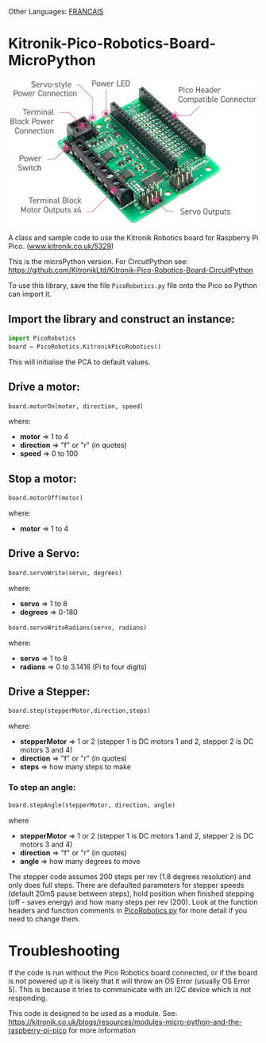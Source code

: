 Other Languages: [FRANCAIS](README_FR.md)

# Kitronik-Pico-Robotics-Board-MicroPython

![Pico Robotics Board de KitroniK](docs/_static/pico-robotics-board.jpg)

A class and sample code to use the Kitronik Robotics board for Raspberry Pi Pico. (www.kitronik.co.uk/5329)

This is the microPython version. For CircuitPython see: https://github.com/KitronikLtd/Kitronik-Pico-Robotics-Board-CircuitPython

To use this library, save the file `PicoRobotics.py` file onto the Pico so Python can import it.

## Import the library and construct an instance:
``` python
import PicoRobotics
board = PicoRobotics.KitronikPicoRobotics()
```
This will initialise the PCA to default values.

## Drive a motor:
``` python
board.motorOn(motor, direction, speed)
```
where:
* __motor__ => 1 to 4
* __direction__ => "f" or "r" (in quotes)
* __speed__ => 0 to 100

## Stop a motor:
``` python
board.motorOff(motor)
```
where:
* __motor__ => 1 to 4

## Drive a Servo:
``` python
board.servoWrite(servo, degrees)
```
where:
* __servo__ => 1 to 8
* __degrees__ => 0-180

``` python
board.servoWriteRadians(servo, radians)
```
where:
* __servo__ => 1 to 8
* __radians__ => 0 to 3.1416 (Pi to four digits)

## Drive a Stepper:
``` python
board.step(stepperMotor,direction,steps)
```
where:
* __stepperMotor__ => 1 or 2 (stepper 1 is DC motors 1 and 2, stepper 2 is DC motors 3 and 4)
* __direction__ => "f" or "r" (in quotes)
* __steps__ => how many steps to make

### To step an angle:
``` python
board.stepAngle(stepperMotor, direction, angle)
```
where
* __stepperMotor__ => 1 or 2 (stepper 1 is DC motors 1 and 2, stepper 2 is DC motors 3 and 4)
* __direction__ => "f" or "r" (in quotes)
* __angle__ => how many degrees to move

The stepper code assumes 200 steps per rev (1.8 degrees resolution) and only does full steps.
There are defaulted parameters for stepper speeds (default 20mS pause between steps), hold position when finished stepping (off - saves energy) and how many steps per rev (200). Look at the function headers and function comments in [PicoRobotics.py](PicoRobotics.py) for more detail if you need to change them.

# Troubleshooting

If the code is run without the Pico Robotics board connected, or  if the board is not powered up it is likely that it will throw an OS Error (usually OS Error 5).
This is because it tries to communicate with an I2C device which is not responding.

This code is designed to be used as a module. See: https://kitronik.co.uk/blogs/resources/modules-micro-python-and-the-raspberry-pi-pico for more information
